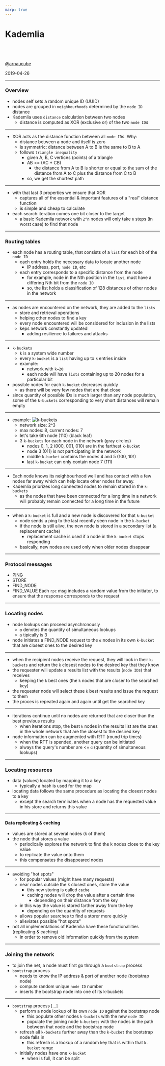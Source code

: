 ```yaml
---
marp: true
---
```



# Kademlia


<br><br><br>
[@arnaucube](https://twitter.com/arnaucube)

2019-04-26

---

### Overview
- nodes self sets a random unique ID (UUID)
- nodes are grouped in `neighbourhoods` determined by the `node ID` distance
- Kademlia uses `distance` calculation between two nodes
	- distance is computed as XOR (exclusive or) of the two `node ID`s

---

- XOR acts as the distance function between all `node ID`s. Why:
	- distance between a node and itself is zero
	- is symmetric: distance between A to B is the same to B to A
	- follows `triangle inequality`
		- given A, B, C vertices (points) of a triangle
		- AB <= (AC + CB)
			- the distance from A to B is shorter or equal to the sum of the distance from A to C plus the distance from C to B
		- so, we get the shortest path
---
- with that last 3 properties we ensure that XOR
	- captures all of the essential & important features of a "real" distance function
	- is simple and cheap to calculate
- each search iteration comes one bit closer to the target
	- a basic Kademlia network with `2^n` nodes will only take `n` steps (in worst case) to find that node

---

### Routing tables
- each node has a routing table, that consists of a `list` for each bit of the `node ID`
	- each entry holds the necessary data to locate another node
		- IP address, port, `node ID`, etc
	- each entry corresponds to a specific distance from the node
		- for example, node in the Nth position in the `list`, must have a differing Nth bit from the `node ID`
		- so, the list holds a classification of 128 distances of other nodes in the network
---
- as nodes are encountered on the network, they are added to the `lists`
	- store and retrieval operations
	- helping other nodes to find a key
	- every node encountered will be considered for inclusion in the lists
	- keps network constantly updated
		- adding resilience to failures and attacks
---
- `k-buckets`
	- `k` is a system wide number
	- every `k-bucket` is a `list` having up to `k` entries inside
	- example:
		- network with `k=20`
		- each node will have `lists` containing up to 20 nodes for a particular bit
- possible nodes for each `k-bucket` decreases quickly
	- as there will be very few nodes that are that close
- since quantity of possible IDs is much larger than any node population, some of the `k-buckets` corresponding to very short distances will remain empty
---
- example:
![k-buckets](https://upload.wikimedia.org/wikipedia/commons/6/63/Dht_example_SVG.svg "k-buckets")
	- network size: 2^3
	- max nodes: 8, current nodes: 7
	- let's take 6th node (110) (black leaf)
	- 3 `k-buckets` for each node in the network (gray circles)
		- nodes 0, 1, 2 (000, 001, 010) are in the farthest `k-bucket`
		- node 3 (011) is not participating in the network
		- middle `k-bucket` contains the nodes 4 and 5 (100, 101)
		- last `k-bucket` can only contain node 7 (111)

---

- Each node knows its neighbourhood well and has contact with a few nodes far away which can help locate other nodes far away.
- Kademlia priorizes long connected nodes to remain stored in the `k-buckets`
	- as the nodes that have been connected for a long time in a network will probably remain connected for a long time in the future
---
- when a `k-bucket` is full and a new node is discovered for that `k-bucket`
	- node sends a ping to the last recently seen node in the `k-bucket`
	- if the node is still alive, the new node is stored in a secondary list (a replacement cache)
		- replacement cache is used if a node in the `k-bucket` stops responding
	- basically, new nodes are used only when older nodes disappear

---

### Protocol messages
- PING
- STORE
- FIND_NODE
- FIND_VALUE
Each `rpc` msg includes a random value from the initiator, to ensure that the response corresponds to the request

---

### Locating nodes
- node lookups can proceed asynchronously
	- `α` denotes the quantity of simultaneous lookups
	- `α` tipically is 3
- node initiates a FIND_NODE request to the `α` nodes in its own `k-bucket` that are closest ones to the desired key
---
- when the recipient nodes receive the request, they will look in their `k-buckets` and return the `k` closest nodes to the desired key that they know
- the requester will update a results list with the results (`node ID`s) that receives
	- keeping the `k` best ones (the `k` nodes that are closer to the searched key)
- the requester node will select these `k` best results and issue the request to them
- the proces is repeated again and again until get the searched key
---
- iterations continue until no nodes are returned that are closer than the best previous results
	- when iterations stop, the best `k` nodes in the results list are the ones in the whole network that are the closest to the desired key
- node information can be augmented with RTT (round trip times)
	- when the RTT is spended, another query can be initiated
	- always the query's number are <= `α` (quantity of simultaneous lookups)

---

### Locating resources
- data (values) located by mapping it to a key
	- typically a hash is used for the map
- locating data follows the same procedure as locating the closest nodes to a key
	- except the search terminates when a node has the requested value in his store and returns this value

---

#### Data replicating & caching
- values are stored at several nodes (k of them)
- the node that stores a value
	- periodically explores the network to find the k nodes close to the key value
	- to replicate the value onto them
	- this compensates the disappeared nodes
---
- avoiding "hot spots"
	- for popular values (might have many requests)
	- near nodes outside the k closest ones, store the value
		- this new storing is called `cache`
		- caching nodes will drop the value after a certain time
			- depending on their distance from the key
	- in this way the value is stored farther away from the key
		- depending on the quantity of requests
	- allows popular searches to find a storer more quickly
	- alleviates possible "hot spots"
- not all implementations of Kademlia have these functionallities (replicating & caching)
	- in order to remove old information quickly from the system

---

### Joining the network
- to join the net, a node must first go through a `bootstrap` process
- `bootstrap` process
	- needs to know the IP address & port of another node (bootstrap node)
	- compute random unique `node ID` number
	- inserts the bootstrap node into one of its k-buckets
---
- `bootstrap` process [...]
	- perform a node lookup of its own `node ID` against the bootstrap node
		- this populate other nodes `k-buckets` with the new `node ID`
		- populate the joining node `k-buckets` with the nodes in the path between that node and the bootstrap node
	- refresh all `k-buckets` further away than the `k-bucket` the bootstrap node falls in
		- this refresh is a lookup of a random key that is within that `k-bucket` range
	- initially nodes have one `k-bucket`
		- when is full, it can be split
